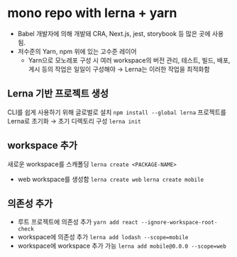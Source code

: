 # mono repo with lerna + yarn

- Babel 개발자에 의해 개발돼 CRA, Next.js, jest, storybook 등 많은 곳에 사용됨.
- 저수준의 Yarn, npm 위에 있는 고수준 레이어
  - Yarn으로 모노레포 구성 시 여러 workspace의 버전 관리, 테스트, 빌드, 배포, 게시 등의 작업은 일일이 구성해야 → Lerna는 이러한 작업을 최적화함

## Lerna 기반 프로젝트 생성

CLI를 쉽게 사용하기 위해 글로벌로 설치
`npm install --global lerna`
프로젝트를 Lerna로 초기화 → 초기 디렉토리 구성
`lerna init`

## workspace 추가

새로운 workspace를 스캐폴딩
`lerna create <PACKAGE-NAME>`

- web workspace를 생성함
  `lerna create web`
  `lerna create mobile`

## 의존성 추가

- 루트 프로젝트에 의존성 추가
  `yarn add react --ignore-workspace-root-check`
- workspace에 의존성 추가
  `lerna add lodash --scope=mobile`
- workspace에 workspace 추가 가능
  `lerna add mobile@0.0.0 --scope=web`
